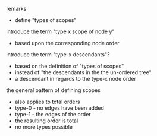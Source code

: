 
remarks
- define "types of scopes"

introduce the term "type x scope of node y"
- based upon the corresponding node order

introduce the term "type-x descendants"?
- based on the definition of "types of scopes"
- instead of "the descendants in the the un-ordered tree"
- a descendant in regards to the type-x node order

the general pattern of defining scopes
- also applies to total orders
- type-0 - no edges have been added
- type-1 - the edges of the order
- the resulting order is total
- no more types possible
